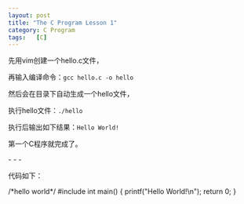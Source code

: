 ```yaml
---
layout: post
title: "The C Program Lesson 1"
category: C Program
tags:   [C]
---
```

<p>先用vim创建一个hello.c文件，</p>
<p>再输入编译命令：<code>gcc hello.c -o hello</code></p>
<p>然后会在目录下自动生成一个hello文件，</p>
<p>执行hello文件：<code>./hello</code></p>
<p>执行后输出如下结果：<code>Hello World!</code></p>
<p>第一个C程序就完成了。</p>
- - -
<p>代码如下：</p>
	/*hello world*/
	#include <stdio.h>
	int main()
	{
		printf("Hello World!\n");
		return 0;
	}
